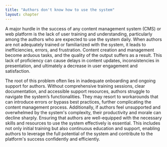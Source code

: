 ```yaml
---
title: "Authors don't know how to use the system"
layout: chapter
---
```


A major hurdle in the success of any content management system (CMS) or web platform is the lack of user training and understanding, particularly among the authors who are expected to use the system daily. When authors are not adequately trained or familiarized with the system, it leads to inefficiencies, errors, and frustration. Content creation and management become arduous tasks, and the quality of the output suffers as a result. This lack of proficiency can cause delays in content updates, inconsistencies in presentation, and ultimately a decrease in user engagement and satisfaction.

The root of this problem often lies in inadequate onboarding and ongoing support for authors. Without comprehensive training sessions, clear documentation, and accessible support resources, authors struggle to navigate the system’s functionalities. They may resort to workarounds that can introduce errors or bypass best practices, further complicating the content management process. Additionally, if authors feel unsupported and overwhelmed by the system's complexity, their productivity and morale can decline sharply. Ensuring that authors are well-equipped with the necessary skills and resources to use the system effectively is essential. This includes not only initial training but also continuous education and support, enabling authors to leverage the full potential of the system and contribute to the platform's success confidently and efficiently.
